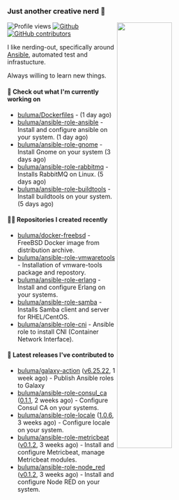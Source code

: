 ### Just another creative nerd 👋


![Profile views](https://gpvc.arturio.dev/buluma) <a href="https://gitstats.me/buluma">
  <img align="right" src="https://github-readme-stats.vercel.app/api?username=buluma&theme=gotham&show_icons=true" width="50%"/>
</a>
[![Github](https://img.shields.io/badge/-buluma-black?style=flat&labelColor=black&logo=github&logoColor=white&include_all_commits=true&count_private=true)](https://gitstats.me/buluma)
[![GitHub contributors](https://img.shields.io/github/contributors/buluma/badges.svg)](https://GitHub.com/buluma/badges/graphs/contributors/)

I like nerding-out, specifically around [Ansible](https://github.com/ansible/ansible), automated test and infrastucture.

Always willing to learn new things.

#### 👷 Check out what I'm currently working on

- [buluma/Dockerfiles](https://github.com/buluma/Dockerfiles) -  (1 day ago)
- [buluma/ansible-role-ansible](https://github.com/buluma/ansible-role-ansible) - Install and configure ansible on your system. (1 day ago)
- [buluma/ansible-role-gnome](https://github.com/buluma/ansible-role-gnome) - Install Gnome on your system (3 days ago)
- [buluma/ansible-role-rabbitmq](https://github.com/buluma/ansible-role-rabbitmq) - Installs RabbitMQ on Linux. (5 days ago)
- [buluma/ansible-role-buildtools](https://github.com/buluma/ansible-role-buildtools) - Install buildtools on your system. (5 days ago)

#### 👨‍💻 Repositories I created recently

- [buluma/docker-freebsd](https://github.com/buluma/docker-freebsd) - FreeBSD Docker image from distribution archive.
- [buluma/ansible-role-vmwaretools](https://github.com/buluma/ansible-role-vmwaretools) - Installation of vmware-tools package and repostory.
- [buluma/ansible-role-erlang](https://github.com/buluma/ansible-role-erlang) - Install and configure Erlang on your systems.
- [buluma/ansible-role-samba](https://github.com/buluma/ansible-role-samba) - Installs Samba client and server for RHEL/CentOS.
- [buluma/ansible-role-cni](https://github.com/buluma/ansible-role-cni) - Ansible role to install CNI (Container Network Interface).

#### 🚀 Latest releases I've contributed to

- [buluma/galaxy-action](https://github.com/buluma/galaxy-action) ([v6.25.22](https://github.com/buluma/galaxy-action/releases/tag/v6.25.22), 1 week ago) - Publish Ansible roles to Galaxy
- [buluma/ansible-role-consul_ca](https://github.com/buluma/ansible-role-consul_ca) ([0.1.1](https://github.com/buluma/ansible-role-consul_ca/releases/tag/0.1.1), 2 weeks ago) - Configure Consul CA on your systems.
- [buluma/ansible-role-locale](https://github.com/buluma/ansible-role-locale) ([1.0.6](https://github.com/buluma/ansible-role-locale/releases/tag/1.0.6), 3 weeks ago) - Configure locale on your system.
- [buluma/ansible-role-metricbeat](https://github.com/buluma/ansible-role-metricbeat) ([v0.1.2](https://github.com/buluma/ansible-role-metricbeat/releases/tag/v0.1.2), 3 weeks ago) - Install and configure Metricbeat, manage Metricbeat modules.
- [buluma/ansible-role-node_red](https://github.com/buluma/ansible-role-node_red) ([v0.1.2](https://github.com/buluma/ansible-role-node_red/releases/tag/v0.1.2), 3 weeks ago) - Install and configure Node RED on your system.


